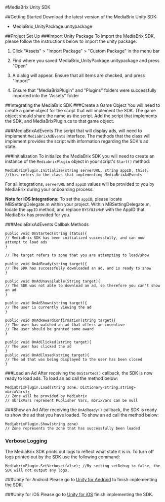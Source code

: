#MediaBrix Unity SDK

##Getting Started
Download the latest version of the MediaBrix Unity SDK: 
* MediaBrix_UnityPackage.unitypackage

##Project Set Up
###Import Unity Package
To import the MediaBrix SDK, please follow the instructions below to import the unity package:

1. Click "Assets" > "Import Package" > "Custom Package" in the menu bar

2. Find where you saved MediaBrix_UnityPackage.unitypackage and press "Open"

3. A dialog will appear. Ensure that all items are checked, and press "Import"

4. Ensure that "MediaBrixPlugin" and "Plugins" folders were successfully imported into the "Assets" folder

##Integrating the MediaBrix SDK
###Create a Game Object
You will need to create a game object for the script that will implement the SDK. The game object should share the name as the script. Add the script that implements the SDK, and MediaBrixPlugin.cs to that game object.

###MediaBrixAdEvents
The script that will display ads, will need to implement `MediaBrixAdEvents` interface. The methods that the class will implement provides the script with information regarding the SDK's ad state.

###Initialization
To initialize the MediaBrix SDK you will need to create an instance of the `MediabrixPlugin` object in your script's `Start()` method:
````
MediabrixPlugin.Initialize(string serverURL, string appID, this); 
//this refers to the class that implementing MediaBrixAdEvents
````
For all integrations, `serverURL` and `appID` values will be provided to you by MediaBrix during your onboarding process.


**Note for iOS Integrations:** To set the `appID`, please locate MBSettingDelegate.m within your project. Within MBSettingDelegate.m, locate the `appID` method, and replace `BYSYOJsMxP` with the AppID that MediaBrix has provided for you.

###MediaBrixAdEvents Callbak Methods
````
public void OnStarted(string status){
// MediaBrix SDK has been initialized successfully, and can now attempt to load ads
}
  
// The target refers to zone that you are attempting to load/show

public void OnAdReady(string target){
// The SDK has successfully downloaded an ad, and is ready to show
}

public void OnAdUnavailable(String target){
// The SDK was not able to download an ad, so therefore you can't show an ad
}

public void OnAdShown(string target){
// The user is currently viewing the ad
}

public void OnAdRewardConfirmation(string target){
// The user has watched an ad that offers an incentive
// The user should be granted some award
}

public void OnAdClicked(string target){
// The user has clicked the ad
}
public void OnAdClosed(string target){
// The ad that was being displayed to the user has been closed
}
````

###Load an Ad
After receiving the `OnStarted()` callback, the SDK is now ready to load ads. To load an ad call the method below:
````
MediabrixPlugin.Load(string zone, Dictionary<string,string> mbrixVars);
// Zone will be provided by Mediabrix
// mbrixVars represent Publisher Vars, mbrixVars can be null
````

###Show an Ad
After receiving the `OnAdReady()` callback, the SDK is ready to show the ad that you have loaded. To show an ad call the method below:
````
MediabrixPlugin.Show(string zone)
// Zone represents the zone that has successfully been loaded
````

### Verbose Logging
The MediaBrix SDK prints out logs to reflect what state it is in. To turn off logs printed out by the SDK use the following command:
```
MediabrixPlugin.SetVerbose(false); //By setting setDebug to false, the SDK will not output any logs. 
```

###Unity for Android
Please go to [Unity for Android](https://github.com/mediabrix/mediabrix-unity-sdk/wiki/Android-for-Unity) to finish implementing the SDK.

###Unity for iOS
Please go to [Unity for iOS](https://github.com/mediabrix/mediabrix-unity-sdk/wiki/iOS-for-Unity) finish implementing the SDK.